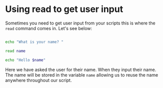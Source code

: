 # Using read to get user input

Sometimes you need to get user input from your scripts this is where the `read`
command comes in. Let's see below:

```bash

echo "What is your name? "

read name

echo "Hello $name"
```

Here we have asked the user for their name. When they input their name. The name
will be stored in the variable `name` allowing us to reuse the name anywhere
throughout our script.
